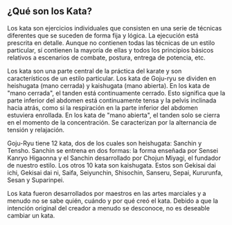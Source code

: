 ## ¿Qué son los Kata?

Los kata son ejercicios individuales que consisten en una serie de técnicas diferentes que se suceden de forma fija y lógica. La ejecución está prescrita en detalle. Aunque no contienen todas las técnicas de un estilo particular, sí contienen la mayoría de ellas y todos los principios básicos relativos a escenarios de combate, postura, entrega de potencia, etc.

Los kata son una parte central de la práctica del karate y son característicos de un estilo particular. Los kata de Goju-ryu se dividen en heishugata (mano cerrada) y kaishugata (mano abierta). En los kata de "mano cerrada", el tanden está continuamente cerrado. Esto significa que la parte inferior del abdomen está continuamente tensa y la pelvis inclinada hacia atrás, como si la respiración en la parte inferior del abdomen estuviera enrollada. En los kata de "mano abierta", el tanden solo se cierra en el momento de la concentración. Se caracterizan por la alternancia de tensión y relajación.

Goju-Ryu tiene 12 kata, dos de los cuales son heishugata: Sanchin y Tensho. Sanchin se entrena en dos formas: la forma enseñada por Sensei Kanryo Higaonna y el Sanchin desarrollado por Chojun Miyagi, el fundador de nuestro estilo. Los otros 10 kata son kaishugata. Estos son Gekisai dai ichi, Gekisai dai ni, Saifa, Seiyunchin, Shisochin, Sanseru, Sepai, Kururunfa, Sesan y Suparinpei.

Los kata fueron desarrollados por maestros en las artes marciales y a menudo no se sabe quién, cuándo y por qué creó el kata. Debido a que la intención original del creador a menudo se desconoce, no es deseable cambiar un kata. 